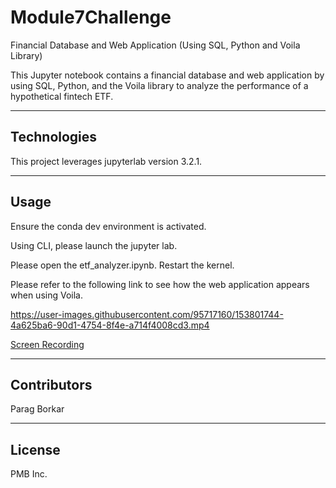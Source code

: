 # Module7Challenge
Financial Database and Web Application (Using SQL, Python and Voila Library)

This Jupyter notebook contains a financial database and web application by using SQL, Python, and the Voila library to analyze the performance of a hypothetical fintech ETF.

---

## Technologies

This project leverages jupyterlab version 3.2.1.

---

## Usage

Ensure the conda dev environment is activated.

Using CLI, please launch the jupyter lab.

Please open the etf_analyzer.ipynb. Restart the kernel.

Please refer to the following link to see how the web application appears when using Voila.

https://user-images.githubusercontent.com/95717160/153801744-4a625ba6-90d1-4754-8f4e-a714f4008cd3.mp4


[Screen Recording](Web_App/etf_analyzer.mp4)

---

## Contributors

Parag Borkar

---

## License

PMB Inc.
